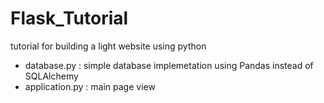 # Flask_Tutorial
tutorial for building a light website using python

* database.py : simple database implemetation using Pandas instead of SQLAlchemy
* application.py : main page view
